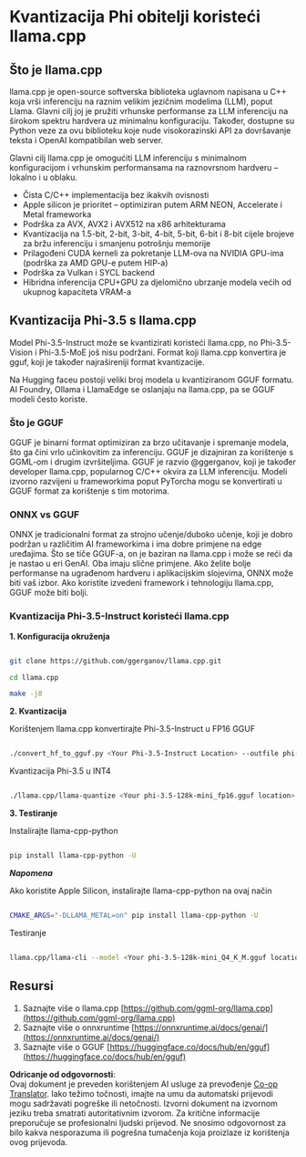 <!--
CO_OP_TRANSLATOR_METADATA:
{
  "original_hash": "462bddc47427d8785f3c9fd817b346fe",
  "translation_date": "2025-07-16T22:12:38+00:00",
  "source_file": "md/01.Introduction/04/UsingLlamacppQuantifyingPhi.md",
  "language_code": "hr"
}
-->
# **Kvantizacija Phi obitelji koristeći llama.cpp**

## **Što je llama.cpp**

llama.cpp je open-source softverska biblioteka uglavnom napisana u C++ koja vrši inferenciju na raznim velikim jezičnim modelima (LLM), poput Llama. Glavni cilj joj je pružiti vrhunske performanse za LLM inferenciju na širokom spektru hardvera uz minimalnu konfiguraciju. Također, dostupne su Python veze za ovu biblioteku koje nude visokorazinski API za dovršavanje teksta i OpenAI kompatibilan web server.

Glavni cilj llama.cpp je omogućiti LLM inferenciju s minimalnom konfiguracijom i vrhunskim performansama na raznovrsnom hardveru – lokalno i u oblaku.

- Čista C/C++ implementacija bez ikakvih ovisnosti
- Apple silicon je prioritet – optimiziran putem ARM NEON, Accelerate i Metal frameworka
- Podrška za AVX, AVX2 i AVX512 na x86 arhitekturama
- Kvantizacija na 1.5-bit, 2-bit, 3-bit, 4-bit, 5-bit, 6-bit i 8-bit cijele brojeve za bržu inferenciju i smanjenu potrošnju memorije
- Prilagođeni CUDA kerneli za pokretanje LLM-ova na NVIDIA GPU-ima (podrška za AMD GPU-e putem HIP-a)
- Podrška za Vulkan i SYCL backend
- Hibridna inferencija CPU+GPU za djelomično ubrzanje modela većih od ukupnog kapaciteta VRAM-a

## **Kvantizacija Phi-3.5 s llama.cpp**

Model Phi-3.5-Instruct može se kvantizirati koristeći llama.cpp, no Phi-3.5-Vision i Phi-3.5-MoE još nisu podržani. Format koji llama.cpp konvertira je gguf, koji je također najrašireniji format kvantizacije.

Na Hugging faceu postoji veliki broj modela u kvantiziranom GGUF formatu. AI Foundry, Ollama i LlamaEdge se oslanjaju na llama.cpp, pa se GGUF modeli često koriste.

### **Što je GGUF**

GGUF je binarni format optimiziran za brzo učitavanje i spremanje modela, što ga čini vrlo učinkovitim za inferenciju. GGUF je dizajniran za korištenje s GGML-om i drugim izvršiteljima. GGUF je razvio @ggerganov, koji je također developer llama.cpp, popularnog C/C++ okvira za LLM inferenciju. Modeli izvorno razvijeni u frameworkima poput PyTorcha mogu se konvertirati u GGUF format za korištenje s tim motorima.

### **ONNX vs GGUF**

ONNX je tradicionalni format za strojno učenje/duboko učenje, koji je dobro podržan u različitim AI frameworkima i ima dobre primjene na edge uređajima. Što se tiče GGUF-a, on je baziran na llama.cpp i može se reći da je nastao u eri GenAI. Oba imaju slične primjene. Ako želite bolje performanse na ugrađenom hardveru i aplikacijskim slojevima, ONNX može biti vaš izbor. Ako koristite izvedeni framework i tehnologiju llama.cpp, GGUF može biti bolji.

### **Kvantizacija Phi-3.5-Instruct koristeći llama.cpp**

**1. Konfiguracija okruženja**


```bash

git clone https://github.com/ggerganov/llama.cpp.git

cd llama.cpp

make -j8

```


**2. Kvantizacija**

Korištenjem llama.cpp konvertirajte Phi-3.5-Instruct u FP16 GGUF


```bash

./convert_hf_to_gguf.py <Your Phi-3.5-Instruct Location> --outfile phi-3.5-128k-mini_fp16.gguf

```

Kvantizacija Phi-3.5 u INT4


```bash

./llama.cpp/llama-quantize <Your phi-3.5-128k-mini_fp16.gguf location> ./gguf/phi-3.5-128k-mini_Q4_K_M.gguf Q4_K_M

```


**3. Testiranje**

Instalirajte llama-cpp-python


```bash

pip install llama-cpp-python -U

```

***Napomena*** 

Ako koristite Apple Silicon, instalirajte llama-cpp-python na ovaj način


```bash

CMAKE_ARGS="-DLLAMA_METAL=on" pip install llama-cpp-python -U

```

Testiranje 


```bash

llama.cpp/llama-cli --model <Your phi-3.5-128k-mini_Q4_K_M.gguf location> --prompt "<|user|>\nCan you introduce .NET<|end|>\n<|assistant|>\n"  --gpu-layers 10

```



## **Resursi**

1. Saznajte više o llama.cpp [https://github.com/ggml-org/llama.cpp](https://github.com/ggml-org/llama.cpp)
2. Saznajte više o onnxruntime [https://onnxruntime.ai/docs/genai/](https://onnxruntime.ai/docs/genai/)
3. Saznajte više o GGUF [https://huggingface.co/docs/hub/en/gguf](https://huggingface.co/docs/hub/en/gguf)

**Odricanje od odgovornosti**:  
Ovaj dokument je preveden korištenjem AI usluge za prevođenje [Co-op Translator](https://github.com/Azure/co-op-translator). Iako težimo točnosti, imajte na umu da automatski prijevodi mogu sadržavati pogreške ili netočnosti. Izvorni dokument na izvornom jeziku treba smatrati autoritativnim izvorom. Za kritične informacije preporučuje se profesionalni ljudski prijevod. Ne snosimo odgovornost za bilo kakva nesporazuma ili pogrešna tumačenja koja proizlaze iz korištenja ovog prijevoda.